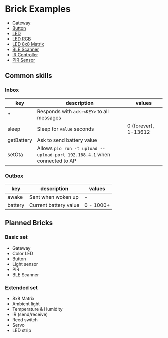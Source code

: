 # Brick Examples

- [Gateway](gateway)
- [Button](button)
- [LED](led)
- [LED RGB](led-rgb)
- [LED 8x8 Matrix](led-matrix)
- [BLE Scanner](ble)
- [IR Controller](ir)
- [PIR Sensor](pir)

## Common skills

### Inbox

| key        | description                                                               | values               |
|------------|---------------------------------------------------------------------------|----------------------|
| *          | Responds with `ack:<KEY>` to all messages                                 |                      |
| sleep      | Sleep for `value` seconds                                                 | 0 (forever), 1-13612 |
| getBattery | Ask to send battery value                                                 |                      |
| setOta     | Allows `pio run -t upload --upload-port 192.168.4.1` when connected to AP |                      |

### Outbox

| key     | description           | values            |
|---------|-----------------------|-------------------|
| awake   | Sent when woken up    | <NAME> - <REASON> |
| battery | Current battery value | 0 - 1000+         |

## Planned Bricks

### Basic set

- Gateway
- Color LED
- Button
- Light sensor
- PIR
- BLE Scanner

### Extended set

- 8x8 Matrix
- Ambient light
- Temperature & Humidity
- IR (send/receive)
- Reed switch
- Servo
- LED strip
